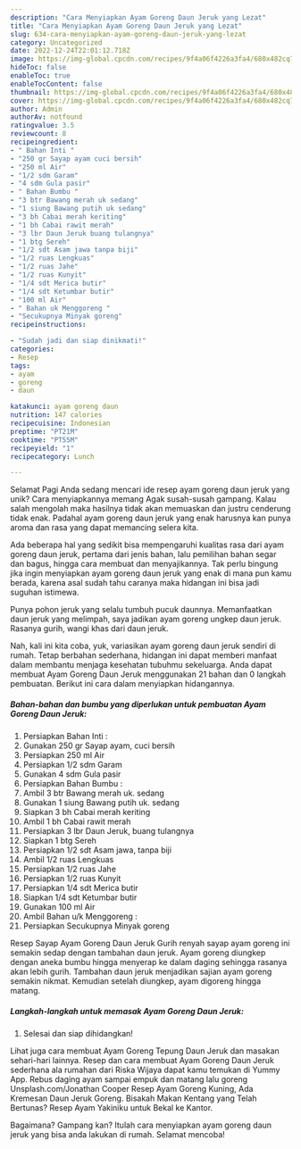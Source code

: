 ```yaml
---
description: "Cara Menyiapkan Ayam Goreng Daun Jeruk yang Lezat"
title: "Cara Menyiapkan Ayam Goreng Daun Jeruk yang Lezat"
slug: 634-cara-menyiapkan-ayam-goreng-daun-jeruk-yang-lezat
category: Uncategorized
date: 2022-12-24T22:01:12.718Z
image: https://img-global.cpcdn.com/recipes/9f4a06f4226a3fa4/680x482cq70/ayam-goreng-daun-jeruk-foto-resep-utama.jpg
hideToc: false
enableToc: true
enableTocContent: false
thumbnail: https://img-global.cpcdn.com/recipes/9f4a06f4226a3fa4/680x482cq70/ayam-goreng-daun-jeruk-foto-resep-utama.jpg
cover: https://img-global.cpcdn.com/recipes/9f4a06f4226a3fa4/680x482cq70/ayam-goreng-daun-jeruk-foto-resep-utama.jpg
author: Admin
authorAv: notfound
ratingvalue: 3.5
reviewcount: 8
recipeingredient:
- " Bahan Inti "
- "250 gr Sayap ayam cuci bersih"
- "250 ml Air"
- "1/2 sdm Garam"
- "4 sdm Gula pasir"
- " Bahan Bumbu "
- "3 btr Bawang merah uk sedang"
- "1 siung Bawang putih uk sedang"
- "3 bh Cabai merah keriting"
- "1 bh Cabai rawit merah"
- "3 lbr Daun Jeruk buang tulangnya"
- "1 btg Sereh"
- "1/2 sdt Asam jawa tanpa biji"
- "1/2 ruas Lengkuas"
- "1/2 ruas Jahe"
- "1/2 ruas Kunyit"
- "1/4 sdt Merica butir"
- "1/4 sdt Ketumbar butir"
- "100 ml Air"
- " Bahan uk Menggoreng "
- "Secukupnya Minyak goreng"
recipeinstructions:

- "Sudah jadi dan siap dinikmati!"
categories:
- Resep
tags:
- ayam
- goreng
- daun

katakunci: ayam goreng daun 
nutrition: 147 calories
recipecuisine: Indonesian
preptime: "PT21M"
cooktime: "PT55M"
recipeyield: "1"
recipecategory: Lunch

---
```



Selamat Pagi Anda sedang mencari ide resep ayam goreng daun jeruk yang unik? Cara menyiapkannya memang Agak susah-susah gampang. Kalau salah mengolah maka hasilnya tidak akan memuaskan dan justru cenderung tidak enak. Padahal ayam goreng daun jeruk yang enak harusnya kan punya aroma dan rasa yang dapat memancing selera kita.


Ada beberapa hal yang sedikit bisa mempengaruhi kualitas rasa dari ayam goreng daun jeruk, pertama dari jenis bahan, lalu pemilihan bahan segar dan bagus, hingga cara membuat dan menyajikannya. Tak perlu bingung jika ingin menyiapkan ayam goreng daun jeruk yang enak di mana pun kamu berada, karena asal sudah tahu caranya maka hidangan ini bisa jadi suguhan istimewa.

Punya pohon jeruk yang selalu tumbuh pucuk daunnya. Memanfaatkan daun jeruk yang melimpah, saya jadikan ayam goreng ungkep daun jeruk. Rasanya gurih, wangi khas dari daun jeruk.


Nah, kali ini kita coba, yuk, variasikan ayam goreng daun jeruk sendiri di rumah. Tetap berbahan sederhana, hidangan ini dapat memberi manfaat dalam membantu menjaga kesehatan tubuhmu sekeluarga. Anda dapat membuat Ayam Goreng Daun Jeruk menggunakan 21 bahan dan 0 langkah pembuatan. Berikut ini cara dalam menyiapkan hidangannya.

<!--inarticleads1-->

##### Bahan-bahan dan bumbu yang diperlukan untuk pembuatan Ayam Goreng Daun Jeruk:

1. Persiapkan  Bahan Inti :
1. Gunakan 250 gr Sayap ayam, cuci bersih
1. Persiapkan 250 ml Air
1. Persiapkan 1/2 sdm Garam
1. Gunakan 4 sdm Gula pasir
1. Persiapkan  Bahan Bumbu :
1. Ambil 3 btr Bawang merah uk. sedang
1. Gunakan 1 siung Bawang putih uk. sedang
1. Siapkan 3 bh Cabai merah keriting
1. Ambil 1 bh Cabai rawit merah
1. Persiapkan 3 lbr Daun Jeruk, buang tulangnya
1. Siapkan 1 btg Sereh
1. Persiapkan 1/2 sdt Asam jawa, tanpa biji
1. Ambil 1/2 ruas Lengkuas
1. Persiapkan 1/2 ruas Jahe
1. Persiapkan 1/2 ruas Kunyit
1. Persiapkan 1/4 sdt Merica butir
1. Siapkan 1/4 sdt Ketumbar butir
1. Gunakan 100 ml Air
1. Ambil  Bahan u/k Menggoreng :
1. Persiapkan Secukupnya Minyak goreng


Resep Sayap Ayam Goreng Daun Jeruk Gurih renyah sayap ayam goreng ini semakin sedap dengan tambahan daun jeruk. Ayam goreng diungkep dengan aneka bumbu hingga menyerap ke dalam daging sehingga rasanya akan lebih gurih. Tambahan daun jeruk menjadikan sajian ayam goreng semakin nikmat. Kemudian setelah diungkep, ayam digoreng hingga matang. 

<!--inarticleads2-->

##### Langkah-langkah untuk memasak Ayam Goreng Daun Jeruk:


1. Selesai dan siap dihidangkan!

Lihat juga cara membuat Ayam Goreng Tepung Daun Jeruk dan masakan sehari-hari lainnya. Resep dan cara membuat Ayam Goreng Daun Jeruk sederhana ala rumahan dari Riska Wijaya dapat kamu temukan di Yummy App. Rebus daging ayam sampai empuk dan matang lalu goreng Unsplash.com/Jonathan Cooper Resep Ayam Goreng Kuning, Ada Kremesan Daun Jeruk Goreng. Bisakah Makan Kentang yang Telah Bertunas? Resep Ayam Yakiniku untuk Bekal ke Kantor. 

Bagaimana? Gampang kan? Itulah cara menyiapkan ayam goreng daun jeruk yang bisa anda lakukan di rumah. Selamat mencoba!
